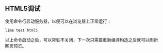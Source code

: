 ## HTML5调试

使用命令行启动服务器，以便可以在浏览器上正常运行：

```shell
lime test html5
```

以上命令启动之后，可以常驻不关闭，下一次只需要重新编译构造之后就可以刷新网页预览。